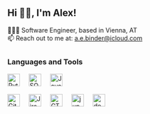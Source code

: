 ## Hi 👋🏻, I'm Alex!

👨🏻‍💻 Software Engineer, based in Vienna, AT <br>
📫 Reach out to me at: [a.e.binder@icloud.com](mailto:a.e.binder@icloud.com)

##

### Languages and Tools

<img align="left" alt="Python" width="28px" style="padding-right: 17px;" src="https://cdn.jsdelivr.net/gh/devicons/devicon/icons/python/python-original.svg" />

<img align="left" alt="SQL" width="28px" style="padding-right: 17px;" src="https://www.svgrepo.com/show/331760/sql-database-generic.svg" />

<img align="left" alt="JavaScript" width="28px" style="padding-right: 17px;" src="https://cdn.jsdelivr.net/gh/devicons/devicon/icons/javascript/javascript-original.svg" />

<br />

##

<img align="left" alt="Git" width="28px" style="padding-right: 17px;" src="https://git-scm.com/images/logos/downloads/Git-Icon-1788C.png" />

<img align="left" alt="Jira" width="28px" style="padding-right: 17px;" src="https://icons.veryicon.com/png/o/application/app-icon-7/jira-5.png" />

<img align="left" alt="GTM" width="28px" style="padding-right: 17px;" src="https://uxwing.com/wp-content/themes/uxwing/download/brands-and-social-media/google-tag-manager-icon.png" />

<img align="left" alt="jupyter" width="28px" style="padding-right: 17px;" src="https://upload.wikimedia.org/wikipedia/commons/thumb/3/38/Jupyter_logo.svg/1767px-Jupyter_logo.svg.png" />

<img align="left" alt="docker" width="28px" style="padding-right: 17px;" src="https://cdn.iconscout.com/icon/free/png-256/free-social-275-116309.png?f=webp" />
